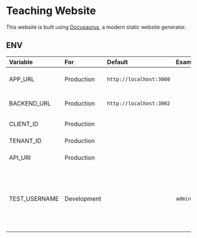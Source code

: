 # Teaching Website

This website is built using [Docusaurus](https://docusaurus.io/), a modern static website generator.

## ENV

| Variable      | For         | Default                 | Example             | Description                                                                         |
|:--------------|:------------|:------------------------|:--------------------|:------------------------------------------------------------------------------------|
| APP_URL       | Production  | `http://localhost:3000` |                     | Domain of the hosted app                                                            |
| BACKEND_URL   | Production  | `http://localhost:3002` |                     | Url of the API Endpoint                                                             |
| CLIENT_ID     | Production  |                         |                     | Azure ID: Client ID                                                                 |
| TENANT_ID     | Production  |                         |                     | Azure AD: Tenant Id                                                                 |
| API_URI       | Production  |                         |                     | Azure AD: API Url                                                                   |
| TEST_USERNAME | Development |                         | `admin.bar@bazz.ch` | To log in offline. Must be the same as `ADMIN_EMAIL` or `USER_EMAIL` in the Backend |
